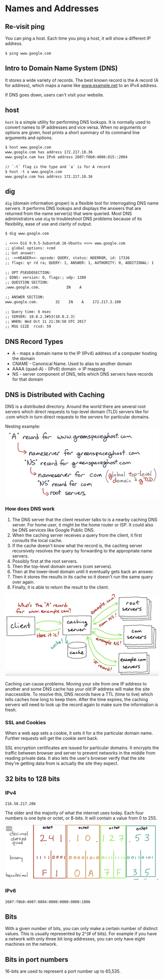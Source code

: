 # Names and Addresses

## Re-visit ping

You can ping a host. Each time you ping a host, it will show a different IP address.

`$ ping www.google.com`

## Intro to Domain Name System (DNS)

It stores a wide variety of records. The best known record is the A record (A for address), which maps a name like www.example.net to an IPv4 address.

If DNS goes down, users can't visit your website.

## host

`host` is a simple utility for performing DNS lookups. It is normally used to convert names to IP addresses and vice versa. When no arguments or options are given, host prints a short summary of its command line arguments and options.

```
$ host www.google.com
www.google.com has address 172.217.10.36
www.google.com has IPv6 address 2607:f8b0:4006:815::2004

// `-t` flag is the type and `a` is for A record
$ host -t a www.google.com
www.google.com has address 172.217.10.36
```

## dig

`dig` (domain information groper) is a flexible tool for interrogating DNS name servers. It performs DNS lookups and displays the answers that are returned from the name server(s) that were queried. Most DNS administrators use `dig` to troubleshoot DNS problems because of its flexibility, ease of use and clarity of output.

```
$ dig www.google.com

; <<>> DiG 9.9.5-3ubuntu0.16-Ubuntu <<>> www.google.com
;; global options: +cmd
;; Got answer:
;; ->>HEADER<<- opcode: QUERY, status: NOERROR, id: 17336
;; flags: qr rd ra; QUERY: 1, ANSWER: 1, AUTHORITY: 0, ADDITIONAL: 1

;; OPT PSEUDOSECTION:
; EDNS: version: 0, flags:; udp: 1280
;; QUESTION SECTION:
;www.google.com.            IN    A

;; ANSWER SECTION:
www.google.com.        32    IN    A    172.217.3.100

;; Query time: 6 msec
;; SERVER: 10.0.2.3#53(10.0.2.3)
;; WHEN: Wed Oct 11 21:30:58 UTC 2017
;; MSG SIZE  rcvd: 59
```

## DNS Record Types

- A - maps a domain name to the IP (IPv4) address of a computer hosting the domain
- CNAME - Canonical Name. Used to alias to another domain
- AAAA (quad-A) - (IPv6) domain -> IP mapping
- NS - server component of DNS, tells which DNS servers have records for that domain

## DNS is Distributed with Caching

DNS is a distributed directory. Around the world there are several root servers which direct requests to top-level domain (TLD) servers like for .com which in turn direct requests to the servers for particular domains.

Nesting example: ![nesting](/images/nesting.png)

### How does DNS work

1. The DNS server that the client resolver talks to is a nearby caching DNS server. For home user, it might be the home router or ISP. It could also be DNS services like Google Public DNS.
2. When the caching server receives a query from the client, it first consults the local cache.
3. If the cache doesn't know what the record is, the caching server recursively resolves the query by forwarding to the appropriate name servers.
4. Possibly first at the root servers.
5. Then the top-level domain servers (com servers).
6. Then at the lower-level domain until it eventually gets back an answer.
7. Then it stores the results in its cache so it doesn't run the same query over again.
8. Finally, it is able to return the result to the client.

![dns-works](/images/dns-works.png)

Caching can cause problems. Moving your site from one IP address to another and some DNS cache has your old IP address will make the site inaccessible. To resolve this, DNS records have a TTL (time to live) which tells caches how long to keep them. After the time expires, the caching servers will need to look up the record again to make sure the information is fresh.

### SSL and Cookies

When a web app sets a cookie, it sets it for a the particular domain name. Further requests will get the cookie sent back.

SSL encryption certificates are issued for particular domains. It encrypts the traffic between browser and server to prevent networks in the middle from reading private data. It also lets the user's browser verify that the site they're getting data from is actually the site they expect.

## 32 bits to 128 bits

### IPv4

`216.58.217.206`

The older and the majority of what the internet uses today. Each four numbers is one byte or octet, or 8-bits. It will contain a value from 0 to 255.

![ip](/images/ip-addr.png)

### IPv6

`2607:f8b0:4007:0804:0000:0000:0000:1006`

## Bits

With a given number of bits, you can only make a certain number of distinct values. This is usually represented by 2^(# of bits). For example if you have a network with only three bit long addresses, you can only have eight machines on the network.

## Bits in port numbers

16-bits are used to represent a port number up to 65,535.

